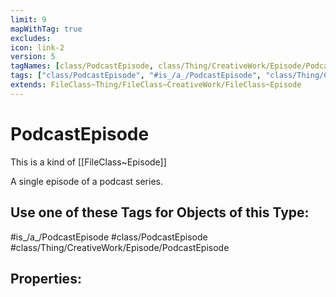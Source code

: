 ```yaml
---
limit: 9
mapWithTag: true
excludes:
icon: link-2
version: 5
tagNames: [class/PodcastEpisode, class/Thing/CreativeWork/Episode/PodcastEpisode, schema-org/PodcastEpisode]
tags: ["class/PodcastEpisode", "#is_/a_/PodcastEpisode", "class/Thing/CreativeWork/Episode/PodcastEpisode"]
extends: FileClass~Thing/FileClass~CreativeWork/FileClass~Episode
---
```


# PodcastEpisode
This is a kind of [[FileClass~Episode]]

A single episode of a podcast series.


## Use one of these Tags for Objects of this Type:

#is_/a_/PodcastEpisode
#class/PodcastEpisode
#class/Thing/CreativeWork/Episode/PodcastEpisode

## Properties:


